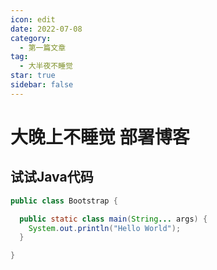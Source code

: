 ```yaml
---
icon: edit
date: 2022-07-08
category:
  - 第一篇文章
tag:
  - 大半夜不睡觉
star: true
sidebar: false
---
```


# 大晚上不睡觉 部署博客

## 试试Java代码
````java
public class Bootstrap {

  public static class main(String... args) {
    System.out.println("Hello World");
  }

}
````
